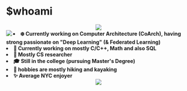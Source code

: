 # $whoami
<div align="center">
<img src="https://imgur.com/sEMwGRF.jpg">
</div>


<div align="center">
<img src="https://miro.medium.com/v2/resize:fit:180/1*-ylC6OEKY-zwzfalf8FjLA.png" align="left">
</div>


<!--
<div align="center">
<img src="https://i.imgur.com/rofqgpv.png" align="left">
</div>
-->

<li>
<b>❄️ Currently working on Computer Architecture (CoArch), having strong passionate on "Deep Learning" (& Federated Learning) </b>
</li>
<li>
<b>🌱 Currently working on mostly C/C++, Math and also SQL </b> 
</li>
<li>
<b>🌟 Mostly CS researcher </b> 
</li>
<li>
<b> 🎓 Still in the college (pursuing Master's Degree) </b>
</li>
<li>
<b>🧁 hobbies are mostly hiking and kayaking </b>
</li>
<li>
<b>✨ Average NYC enjoyer </b>
</li>



<div align="center">
<img src = "https://i.imgur.com/5NescPq.png">
  </div>
